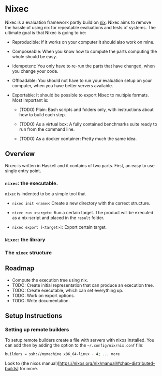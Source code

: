 # Nixec

Nixec is a evaluation framework partly build on [nix](nixos.org). Nixec
aims to remove the hassle of using nix for repeatable evaluations and
tests of systems. The ultimate goal is that Nixec is going to be:

-   Reproducible: If it works on your computer it should also work on 
    mine.

-   Composeable: When you know how to compute the parts computing 
    the whole should be easy.

-   Idempotent: You only have to re-run the parts that have changed,
    when you change your code.

-   Offloadable: You should not have to run your evaluation setup on your
    computer, when you have better servers available.

-   Exportable: It should be possible to export Nixec to multiple
    formats. Most important is:

    -   (TODO) Plain: Bash scripts and folders only, with instructions
        about how to build each step.

    -   (TODO) As a virtual box: A fully contained benchmarks suite
        ready to run from the command line.

    -   (TODO) As a docker container: Pretty much the same idea.


## Overview

Nixec is written in Haskell and it contains of two parts. First, 
an easy to use single entry point.

### `nixec`: the executable.

`nixec` is indented to be a simple tool that 

-   `nixec init <name>`: Create a new directory with the correct
    structure.

-   `nixec run <target>`: Run a certain target. The product will 
    be executed as a nix-script and placed in the `result` folder.

-   `nixec export [<target>]`: Export certain target. 

### `Nixec`: the library

### The `nixec` structure

## Roadmap

-    Compute the execution tree using nix.
-    TODO: Create initial representation that can produce an execution tree.
-    TODO: Create executable, which can set everything up.
-    TODO: Work on export options.
-    TODO: Write documentation.


## Setup Instructions

### Setting up remote builders

To setup remote builders create a file with servers with nixos installed. You 
can add then by adding the option to the `~/.config/nix/nix.conf` file:

``` sh
builders = ssh://mymachine x86_64-linux - 4; ... more
```

Look to (the nixos
manual)[https://nixos.org/nix/manual/#chap-distributed-builds] for 
more.





